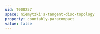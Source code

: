 ```yaml
---
uid: T000257
space: niemytzki's-tangent-disc-topology
property: countably-paracompact
value: false
---
```

